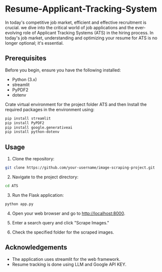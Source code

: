 # Resume-Applicant-Tracking-System

In today's competitive job market, efficient and effective recruitment is crucial. we dive into the critical world of job applications and the ever-evolving role of Applicant Tracking Systems (ATS) in the hiring process. In today's job market, understanding and optimizing your resume for ATS is no longer optional; it's essential.

## Prerequisites

Before you begin, ensure you have the following installed:

- Python (3.x)
- streamlit
- PyPDF2
- dotenv

Crate virtual environment for the project folder ATS
and then Install the required packages in the environment using:

```bash
pip install streamlit
pip install PyPDF2
pip install google.generativeai
pip install python-dotenv
```

## Usage

1. Clone the repository:

```bash
git clone https://github.com/your-username/image-scraping-project.git
```

2. Navigate to the project directory:

```bash
cd ATS
```

3. Run the Flask application:

```bash
python app.py
```

4. Open your web browser and go to [http://localhost:8000](http://localhost:8000).

5. Enter a search query and click "Scrape Images."

6. Check the specified folder for the scraped images.


## Acknowledgements

- The application uses streamlit for the web framework.
- Resume tracking is done using LLM and Google API KEY.


